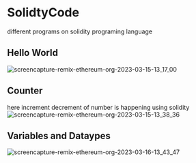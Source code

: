 # SolidtyCode
different programs on solidity programing language

## Hello World
![screencapture-remix-ethereum-org-2023-03-15-13_17_00](https://user-images.githubusercontent.com/121287753/225243013-3177040d-475e-4a4e-8288-a5ad2bd2db85.png)

## Counter 
here increment decrement of number is happening using solidity
![screencapture-remix-ethereum-org-2023-03-15-13_38_36](https://user-images.githubusercontent.com/121287753/225246976-dfeb768b-16ed-45ca-bd1d-37efaaa4ba09.png)

## Variables and Dataypes
![screencapture-remix-ethereum-org-2023-03-16-13_43_47](https://user-images.githubusercontent.com/121287753/225555446-069a857f-8847-4fe9-ad11-4bff377b056b.png)

